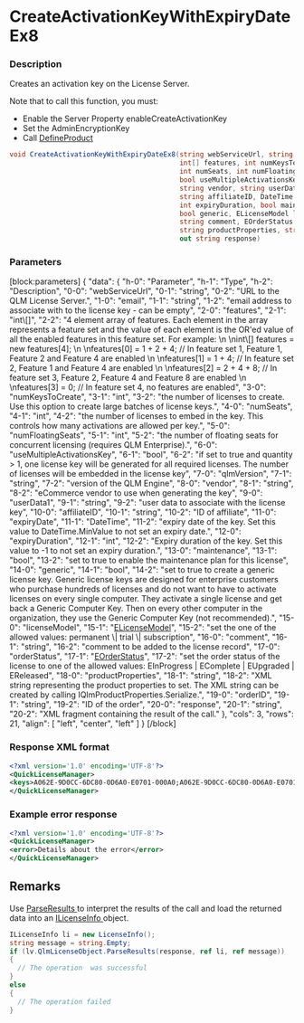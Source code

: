 # CreateActivationKeyWithExpiryDateEx8

### Description

Creates an activation key on the License Server.

Note that to call this function, you must:

* Enable the Server Property enableCreateActivationKey
* Set the AdminEncryptionKey
* Call [DefineProduct](https://soraco.readme.io/reference/defineproduct)

```c#
void CreateActivationKeyWithExpiryDateEx8(string webServiceUrl, string email, 
                                          int[] features, int numKeysToCreate, 
                                          int numSeats, int numFloatingSeats, 
                                          bool useMultipleActivationsKey, string qlmVersion, 
                                          string vendor, string userData1, 
                                          string affiliateID, DateTime expiryDate, 
                                          int expiryDuration, bool maintenance, 
                                          bool generic, ELicenseModel licenseModel, 
                                          string comment, EOrderStatus orderStatus, 
                                          string productProperties, string orderID, 
                                          out string response)
```

### Parameters

\[block:parameters] { "data": { "h-0": "Parameter", "h-1": "Type", "h-2": "Description", "0-0": "webServiceUrl", "0-1": "string", "0-2": "URL to the QLM License Server.", "1-0": "email", "1-1": "string", "1-2": "email address to associate with to the license key - can be empty", "2-0": "features", "2-1": "int\\\[]", "2-2": "4 element array of features. Each element in the array represents a feature set and the value of each element is the OR'ed value of all the enabled features in this feature set. For example: \n \nint\\\[] features = new features\[4]; \n \nfeatures\[0] = 1 + 2 + 4; // In feature set 1, Feature 1, Feature 2 and Feature 4 are enabled \n \nfeatures\[1] = 1 + 4; // In feature set 2, Feature 1 and Feature 4 are enabled \n \nfeatures\[2] = 2 + 4 + 8; // In feature set 3, Feature 2, Feature 4 and Feature 8 are enabled \n \nfeatures\[3] = 0; // In feature set 4, no features are enabled", "3-0": "numKeysToCreate", "3-1": "int", "3-2": "the number of licenses to create. Use this option to create large batches of license keys.", "4-0": "numSeats", "4-1": "int", "4-2": "the number of licenses to embed in the key. This controls how many activations are allowed per key.", "5-0": "numFloatingSeats", "5-1": "int", "5-2": "the number of floating seats for concurrent licensing (requires QLM Enterprise).", "6-0": "useMultipleActivationsKey", "6-1": "bool", "6-2": "if set to true and quantity > 1, one license key will be generated for all required licenses. The number of licenses will be embedded in the license key", "7-0": "qlmVersion", "7-1": "string", "7-2": "version of the QLM Engine", "8-0": "vendor", "8-1": "string", "8-2": "eCommerce vendor to use when generating the key", "9-0": "userData1", "9-1": "string", "9-2": "user data to associate with the license key", "10-0": "affiliateID", "10-1": "string", "10-2": "ID of affiliate", "11-0": "expiryDate", "11-1": "DateTime", "11-2": "expiry date of the key. Set this value to DateTime.MinValue to not set an expiry date.", "12-0": "expiryDuration", "12-1": "int", "12-2": "Expiry duration of the key. Set this value to -1 to not set an expiry duration.", "13-0": "maintenance", "13-1": "bool", "13-2": "set to true to enable the maintenance plan for this license", "14-0": "generic", "14-1": "bool", "14-2": "set to true to create a generic license key. Generic license keys are designed for enterprise customers who purchase hundreds of licenses and do not want to have to activate licenses on every single computer. They activate a single license and get back a Generic Computer Key. Then on every other computer in the organization, they use the Generic Computer Key (not recommended).", "15-0": "licenseModel", "15-1": "[ELicenseModel](https://soraco.readme.io/reference/elicensemodel)", "15-2": "set the one of the allowed values: permanent \\| trial \\| subscription", "16-0": "comment", "16-1": "string", "16-2": "comment to be added to the license record", "17-0": "orderStatus", "17-1": "[EOrderStatus](https://soraco.readme.io/reference/eorderstatus)", "17-2": "set the order status of the license to one of the allowed values: EInProgress | EComplete | EUpgraded | EReleased", "18-0": "productProperties", "18-1": "string", "18-2": "XML string representing the product properties to set. The XML string can be created by calling IQlmProductProperties.Serialize.", "19-0": "orderID", "19-1": "string", "19-2": "ID of the order", "20-0": "response", "20-1": "string", "20-2": "XML fragment containing the result of the call." }, "cols": 3, "rows": 21, "align": \[ "left", "center", "left" ] } \[/block]

### Response XML format

```xml
<?xml version='1.0' encoding='UTF-8'?>
<QuickLicenseManager>
<keys>A062E-9D0CC-6DC80-0D6A0-E0701-000A0;A062E-9D0CC-6DC80-0D6A0-E0701-000A0</keys>
</QuickLicenseManager>
```

### Example error response

```xml
<?xml version='1.0' encoding='UTF-8'?>
<QuickLicenseManager>
<error>Details about the error</error>
</QuickLicenseManager>
```

## Remarks

Use [ParseResults ](https://soraco.readme.io/reference/parseresults)to interpret the results of the call and load the returned data into an [ILicenseInfo ](https://soraco.readme.io/reference/ilicenseinfo)object.

```c#
ILicenseInfo li = new LicenseInfo();
string message = string.Empty;
if (lv.QlmLicenseObject.ParseResults(response, ref li, ref message))
{
  // The operation  was successful	
}
else
{
  // The operation failed
}
```
